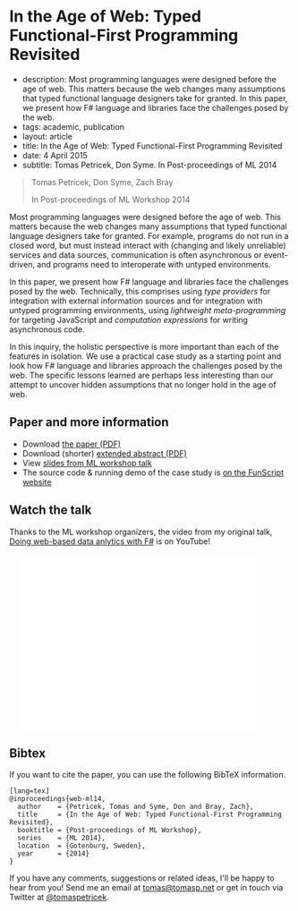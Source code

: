 # In the Age of Web: Typed Functional-First Programming Revisited

 - description: Most programming languages were designed before the age of web. This matters because the web
    changes many assumptions that typed functional language designers take for granted.
    In this paper, we present how F# language and libraries face the challenges posed by the web.
 - tags: academic, publication
 - layout: article
 - title: In the Age of Web: Typed Functional-First Programming Revisited
 - date: 4 April 2015
 - subtitle: Tomas Petricek, Don Syme. In Post-proceedings of ML 2014

> Tomas Petricek, Don Syme, Zach Bray
>
> In Post-proceedings of ML Workshop 2014

Most programming languages were designed before the age of web.
This matters because the web changes many assumptions that typed functional language designers take
for granted. For example, programs do not run in a closed word, but must instead interact with
(changing and likely unreliable) services and data sources, communication is often asynchronous
or event-driven, and programs need to interoperate with untyped environments.

In this paper, we present how F# language and libraries face the challenges posed by the web.
Technically, this comprises using _type providers_ for integration with external information
sources and for integration with untyped programming environments, using _lightweight
meta-programming_ for targeting JavaScript and _computation expressions_ for writing
asynchronous code.

In this inquiry, the holistic perspective is more important than each of the features in isolation.
We use a practical case study as a starting point and look how F# language and libraries approach
the challenges posed by the web. The specific lessons learned are perhaps less interesting than
our attempt to uncover hidden assumptions that no longer hold in the age of web.


## Paper and more information

 - Download [the paper (PDF)](age-of-web.pdf)
 - Download (shorter) [extended abstract (PDF)](ml-abstract.pdf)
 - View [slides from ML workshop talk](ml-talk.pdf)
 - The source code & running demo of the case study is [on the FunScript website](http://funscript.info/samples/worldbank/)

## Watch the talk

Thanks to the ML workshop organizers, the video from my original talk,
[Doing web-based data anlytics with F#](https://www.youtube.com/watch?v=_YOSAXKY-JI) is on YouTube!

<iframe style="margin-left:25px" width="420" height="315" src="//www.youtube.com/embed/_YOSAXKY-JI" frameborder="0" allowfullscreen></iframe>

## <a id="cite">Bibtex</a>
If you want to cite the paper, you can use the following BibTeX information.

    [lang=tex]
    @inproceedings{web-ml14,
      author    = {Petricek, Tomas and Syme, Don and Bray, Zach},
      title     = {In the Age of Web: Typed Functional-First Programming Revisited},
      booktitle = {Post-proceedings of ML Workshop},
      series    = {ML 2014},
      location  = {Gotenburg, Sweden},
      year      = {2014}
    }


If you have any comments, suggestions or related ideas, I'll be happy to
hear from you! Send me an email at [tomas@tomasp.net](mailto:tomas@tomasp.net)
or get in touch via Twitter at [@tomaspetricek](http://twitter.com/tomaspetricek).
